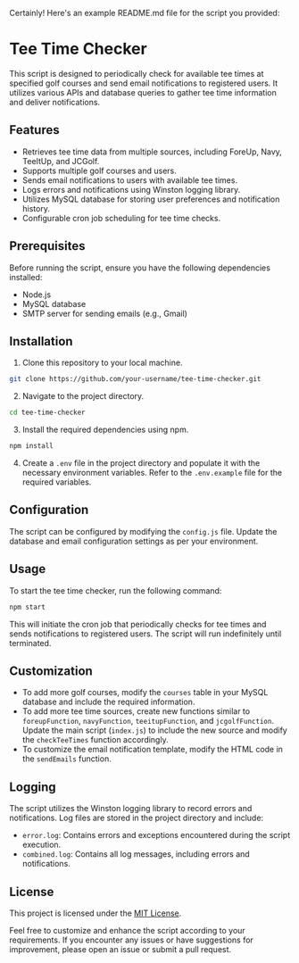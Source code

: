 Certainly! Here's an example README.md file for the script you provided:

# Tee Time Checker

This script is designed to periodically check for available tee times at specified golf courses and send email notifications to registered users. It utilizes various APIs and database queries to gather tee time information and deliver notifications.

## Features

- Retrieves tee time data from multiple sources, including ForeUp, Navy, TeeItUp, and JCGolf.
- Supports multiple golf courses and users.
- Sends email notifications to users with available tee times.
- Logs errors and notifications using Winston logging library.
- Utilizes MySQL database for storing user preferences and notification history.
- Configurable cron job scheduling for tee time checks.

## Prerequisites

Before running the script, ensure you have the following dependencies installed:

- Node.js
- MySQL database
- SMTP server for sending emails (e.g., Gmail)

## Installation

1. Clone this repository to your local machine.

```bash
git clone https://github.com/your-username/tee-time-checker.git
```

2. Navigate to the project directory.

```bash
cd tee-time-checker
```

3. Install the required dependencies using npm.

```bash
npm install
```

4. Create a `.env` file in the project directory and populate it with the necessary environment variables. Refer to the `.env.example` file for the required variables.

## Configuration

The script can be configured by modifying the `config.js` file. Update the database and email configuration settings as per your environment.

## Usage

To start the tee time checker, run the following command:

```bash
npm start
```

This will initiate the cron job that periodically checks for tee times and sends notifications to registered users. The script will run indefinitely until terminated.

## Customization

- To add more golf courses, modify the `courses` table in your MySQL database and include the required information.
- To add more tee time sources, create new functions similar to `foreupFunction`, `navyFunction`, `teeitupFunction`, and `jcgolfFunction`. Update the main script (`index.js`) to include the new source and modify the `checkTeeTimes` function accordingly.
- To customize the email notification template, modify the HTML code in the `sendEmails` function.

## Logging

The script utilizes the Winston logging library to record errors and notifications. Log files are stored in the project directory and include:

- `error.log`: Contains errors and exceptions encountered during the script execution.
- `combined.log`: Contains all log messages, including errors and notifications.

## License

This project is licensed under the [MIT License](LICENSE).

Feel free to customize and enhance the script according to your requirements. If you encounter any issues or have suggestions for improvement, please open an issue or submit a pull request.